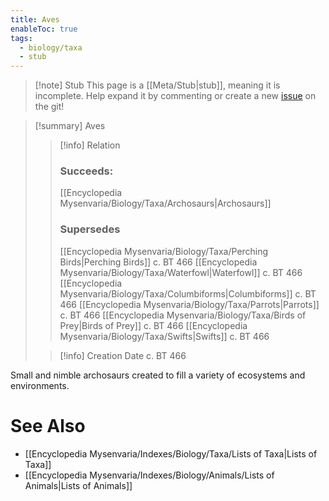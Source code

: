 ```yaml
---
title: Aves
enableToc: true
tags:
  - biology/taxa
  - stub
---
```


> [!note] Stub
> This page is a [[Meta/Stub|stub]], meaning it is incomplete. Help expand it by commenting or create a new [issue](https://github.com/RagtimeGal/quartz--encyclopedia-mysenvaria/issues/new/choose) on the git!


> [!summary] Aves
> > [!info] Relation
> > ### Succeeds:
> > [[Encyclopedia Mysenvaria/Biology/Taxa/Archosaurs|Archosaurs]]
> > ### Supersedes 
> > [[Encyclopedia Mysenvaria/Biology/Taxa/Perching Birds|Perching Birds]] c. BT 466
> > [[Encyclopedia Mysenvaria/Biology/Taxa/Waterfowl|Waterfowl]] c. BT 466
> > [[Encyclopedia Mysenvaria/Biology/Taxa/Columbiforms|Columbiforms]] c. BT 466
> > [[Encyclopedia Mysenvaria/Biology/Taxa/Parrots|Parrots]] c. BT 466
> > [[Encyclopedia Mysenvaria/Biology/Taxa/Birds of Prey|Birds of Prey]] c. BT 466
> > [[Encyclopedia Mysenvaria/Biology/Taxa/Swifts|Swifts]] c. BT 466
>
> > [!info] Creation Date
> > c. BT 466

Small and nimble archosaurs created to fill a variety of ecosystems and environments.

# See Also
- [[Encyclopedia Mysenvaria/Indexes/Biology/Taxa/Lists of Taxa|Lists of Taxa]]
- [[Encyclopedia Mysenvaria/Indexes/Biology/Animals/Lists of Animals|Lists of Animals]]
